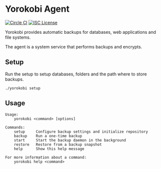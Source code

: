 Yorokobi Agent
==============

[![Circle CI](https://img.shields.io/circleci/project/github/yorokobicom/agent/master.svg)](https://circleci.com/gh/yorokobicom/agent/tree/master)
[![ISC License](https://img.shields.io/github/license/yorokobicom/agent.svg)](https://github.com/heroku/cli/blob/master/LICENSE)

Yorokobi provides automatic backups for databases, web applications and file systems.

The agent is a system service that performs backups and encrypts.

## Setup

Run the setup to setup databases, folders and the path where to store backups.

    ./yorokobi setup

## Usage

```
Usage:
    yorokobi <command> [options]

Commands:
    setup     Configure backup settings and initialize repository
    backup    Run a one-time backup
    start     Start the backup daemon in the background
    restore   Restore from a backup snapshot    
    help      Show this help message

For more information about a command:
    yorokobi help <command>
```